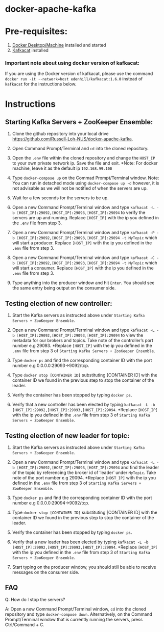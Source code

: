 # docker-apache-kafka

# Pre-requisites:
1.	[Docker Desktop/Machine](https://www.docker.com/products/docker-desktop) installed and started
2.	[Kafkacat](https://github.com/edenhill/kafkacat) installed

### Important note about using docker version of kafkacat: 
If you are using the Docker version of kafkacat, please use the command `docker run -it --network=host edenhill/kafkacat:1.6.0` instead of `kafkacat` for the instructions below.

# Instructions
## Starting Kafka Servers + ZooKeeper Ensemble:
1.	Clone the github repository into your local drive
https://github.com/Russell-Loh-NUS/docker-apache-kafka.

2.	Open Command Prompt/Terminal and `cd` into the cloned repository.

3.	Open the `.env` file within the cloned repository and change the `HOST_IP` to your own private network ip. Save the file and exit.
*Note: For docker machine, leave it as the default ip `192.168.99.100`

4.	Type `docker-compose up` on the Commad Prompt/Terminal window. 
Note: You can run in detached mode using `docker-compose up -d` however, it is not advisable as we will not be notified of when the servers are up.

5.	Wait for a few seconds for the servers to be up.

6.	Open a new Command Prompt/Terminal window and type `kafkacat -L -b [HOST_IP]:29092,[HOST_IP]:29093,[HOST_IP]:29094` to verify the servers are up and running. Replace `[HOST_IP]` with the ip you defined in the `.env` file from step 3.

7.	Open a new Command Prompt/Terminal window and type `kafkacat -P -b [HOST_IP]:29092,[HOST_IP]:29093,[HOST_IP]:29094 -t MyTopic` which will start a producer. Replace `[HOST_IP]` with the ip you defined in the `.env` file from step 3.

8.	Open a new Command Prompt/Terminal window and type `kafkacat -C -b [HOST_IP]:29092,[HOST_IP]:29093,[HOST_IP]:29094 -t MyTopic` which will start a consumer. Replace `[HOST_IP]` with the ip you defined in the `.env` file from step 3.

9.	Type anything into the producer window and hit `Enter`. You should see the same entry being output on the consumer side.

## Testing election of new controller:
1.	Start the Kafka servers as instructed above under `Starting Kafka Servers + ZooKeeper Ensemble`.

2.	Open a new Command Prompt/Terminal window and type `kafkacat -L -b [HOST_IP]:29092,[HOST_IP]:29093,[HOST_IP]:29094` to view the metadata for our brokers and topics. Take note of the controller’s port number e.g 29093.
*Replace `[HOST_IP]` with the ip you defined in the `.env` file from step 3 of `Starting Kafka Servers + ZooKeeper Ensemble`.

3.	Type `docker ps` and find the corresponding container ID with the port number e.g 0.0.0.0:29093->9092/tcp.

4.	Type `docker stop [CONTAINER ID]` substituting [CONTAINER ID] with the container ID we found in the previous step to stop the container of the leader.

5.	Verify the container has been stopped by typing `docker ps`.

6.	Verify that a new controller has been elected by typing `kafkacat -L -b [HOST_IP]:29092,[HOST_IP]:29093,[HOST_IP]:29094`.
*Replace `[HOST_IP]` with the ip you defined in the `.env` file from step 3 of `Starting Kafka Servers + ZooKeeper Ensemble`.

## Testing election of new leader for topic:
1.	Start the Kafka servers as instructed above under `Starting Kafka Servers + ZooKeeper Ensemble`.

2.	Open a new Command Prompt/Terminal window and type `kafkacat -L -b [HOST_IP]:29092,[HOST_IP]:29093,[HOST_IP]:29094` and find the leader of the topic by referencing the broker id of ’leader’ under `MyTopic`. Take note of the port number e.g 29094.
*Replace `[HOST_IP]` with the ip you defined in the `.env` file from step 3 of `Starting Kafka Servers + ZooKeeper Ensemble`.

3.	Type `docker ps` and find the corresponding container ID with the port number e.g 0.0.0.0:29094->9092/tcp.

4.	Type `docker stop [CONTAINER ID]` substituting [CONTAINER ID] with the container ID we found in the previous step to stop the container of the leader.
 
5.	Verify the container has been stopped by typing `docker ps`.

6.	Verify that a new leader has been elected by typing `kafkacat -L -b [HOST_IP]:29092,[HOST_IP]:29093,[HOST_IP]:29094`.
*Replace `[HOST_IP]` with the ip you defined in the `.env` file from step 3 of `Starting Kafka Servers + ZooKeeper Ensemble`.

7.	Start typing on the producer window, you should still be able to receive messages on the consumer side.

## FAQ
Q: How do I stop the servers?

A: Open a new Command Prompt/Terminal window, `cd` into the cloned repository and type `docker-compose down`. Alternatively, on the Command Prompt/Terminal window that is currently running the servers, press Ctrl/Command + C.
